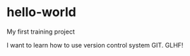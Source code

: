 # hello-world
My first training project

I want to learn how to use version control system GIT.
GLHF!
